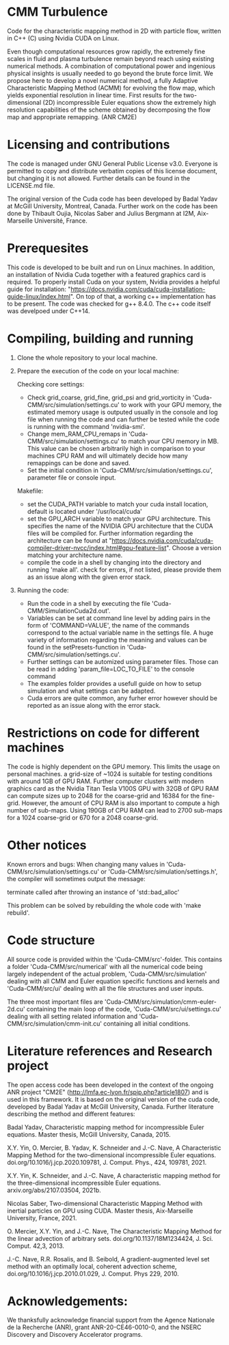 # CMM Turbulence

Code for the characteristic mapping method in 2D with particle flow, written in C++ (C) using Nvidia CUDA on Linux.

Even though computational resources grow rapidly, the extremely fine scales in fluid and plasma turbulence remain beyond reach using existing numerical methods. A combination of computational power and ingenious physical insights is usually needed to go beyond the brute force limit. We propose here to develop a novel numerical method, a fully Adaptive Characteristic Mapping Method (ACMM) for evolving the flow map, which yields exponential resolution in linear time. First results for the two-dimensional (2D) incompressible Euler equations show the extremely high resolution capabilities of the scheme obtained by decomposing the flow map and appropriate remapping. (ANR CM2E)

# Licensing and contributions

The code is managed under GNU General Public License v3.0. Everyone is permitted to copy and distribute verbatim copies of this license document, but changing it is not allowed. Further details can be found in the LICENSE.md file.

The original version of the Cuda code has been developed by Badal Yadav at McGill University, Montreal, Canada.
Further work on the code has been done by Thibault Oujia, Nicolas Saber and Julius Bergmann at I2M, Aix-Marseille Université, France.

# Prerequesites

This code is developed to be built and run on Linux machines. In addition, an installation of Nvidia Cuda together with a featured graphics card is required. To properly install Cuda on your system, Nvidia provides a helpful guide for installation: "https://docs.nvidia.com/cuda/cuda-installation-guide-linux/index.html". On top of that, a working c++ implementation has to be present. The code was checked for g++ 8.4.0. The c++ code itself was develpoed under C++14.

# Compiling, building and running

1) Clone the whole repository to your local machine.
   
2) Prepare the execution of the code on your local machine:

   Checking core settings:

   - Check grid_coarse, grid_fine, grid_psi and grid_vorticity in 'Cuda-CMM/src/simulation/settings.cu' to work with your GPU memory, the estimated memory usage is outputed usually in the console and log file when running the code and can further be tested while the code is running with the command 'nvidia-smi'.
   - Change mem_RAM_CPU_remaps in 'Cuda-CMM/src/simulation/settings.cu' to match your CPU memory in MB. This value can be chosen arbitrarily high in comparison to your machines CPU RAM and will ultimately decide how many remappings can be done and saved.
   - Set the initial condition in 'Cuda-CMM/src/simulation/settings.cu', parameter file or console input.

   Makefile:
   - set the CUDA_PATH variable to match your cuda install location, default is located under '/usr/local/cuda'
   - set the GPU_ARCH variable to match your GPU architecture. This specifies the name of the NVIDIA GPU architecture that the CUDA files will be compiled for. Further information regarding the architecture can be found at "https://docs.nvidia.com/cuda/cuda-compiler-driver-nvcc/index.html#gpu-feature-list". Choose a version matching your architecture name.
   - compile the code in a shell by changing into the directory and running 'make all'.
     check for errors, if not listed, please provide them as an issue along with the given error stack.
   
3) Running the code:
   - Run the code in a shell by executing the file 'Cuda-CMM/SimulationCuda2d.out'.
   - Variables can be set at command line level by adding pairs in the form of 'COMMAND=VALUE', the name of the commands correspond to the actual variable name in the settings file. A huge variety of information regarding the meaning and values can be found in the setPresets-function in 'Cuda-CMM/src/simulation/settings.cu'.
   - Further settings can be automized using parameter files. Those can be read in adding 'param_file=LOC_TO_FILE' to the console command
   - The examples folder provides a usefull guide on how to setup simulation and what settings can be adapted.
   - Cuda errors are quite common, any furher error however should be reported as an issue along with the error stack.

# Restrictions on code for different machines

The code is highly dependent on the GPU memory. This limits the usage on personal machines. a grid-size of ~1024 is suitable for testing conditions with around 1GB of GPU RAM. Further computer clusters with modern graphics card as the Nvidia Titan Tesla V100S GPU with 32GB of GPU RAM can compute sizes up to 2048 for the coarse-grid and 16384 for the fine-grid.
However, the amount of CPU RAM is also important to compute a high number of sub-maps. Using 190GB of CPU RAM can lead to 2700 sub-maps for a 1024 coarse-grid or 670 for a 2048 coarse-grid.

# Other notices

Known errors and bugs:
When changing many values in 'Cuda-CMM/src/simulation/settings.cu' or 'Cuda-CMM/src/simulation/settings.h', the compiler will sometimes output the message:

terminate called after throwing an instance of 'std::bad_alloc'

This problem can be solved by rebuilding the whole code with 'make rebuild'.

# Code structure

All source code is provided within the 'Cuda-CMM/src'-folder. This contains a folder 'Cuda-CMM/src/numerical' with all the numerical code being largely independent of the actual problem,  'Cuda-CMM/src/simulation' dealing with all CMM and Euler equation specific functions and kernels and 'Cuda-CMM/src/ui' dealing with all the file structures and user inputs.

The three most important files are 'Cuda-CMM/src/simulation/cmm-euler-2d.cu' containing the main loop of the code, 'Cuda-CMM/src/ui/settings.cu' dealing with all setting related information and 'Cuda-CMM/src/simulation/cmm-init.cu' containing all initial conditions.

# Literature references and Research project

The open access code has been developed in the context of the ongoing ANR project "CM2E" (http://lmfa.ec-lyon.fr/spip.php?article1807) and is used in this framework.
It is based on the original version of the cuda code, developed by Badal Yadav at McGill University, Canada. 
Further literature describing the method and different features:

Badal Yadav, Characteristic mapping method for incompressible Euler equations.
Master thesis, McGill University, Canada, 2015.

X.Y. Yin, O. Mercier, B. Yadav, K. Schneider and J.-C. Nave, A Characteristic Mapping Method for the two-dimensional incompressible Euler equations. 
doi.org/10.1016/j.jcp.2020.109781, J. Comput. Phys., 424, 109781, 2021.

X.Y. Yin, K. Schneider, and J.-C. Nave, A characteristic mapping method for the three-dimensional incompressible Euler equations.
arxiv.org/abs/2107.03504, 2021b.

Nicolas Saber, Two-dimensional Characteristic Mapping Method with inertial particles on GPU using CUDA.
Master thesis, Aix-Marseille University, France, 2021.

O. Mercier, X.Y. Yin, and J.-C. Nave, The Characteristic Mapping Method for the linear advection of arbitrary sets.
doi.org/10.1137/18M1234424, J. Sci. Comput. 42,3, 2013.

J.-C. Nave, R.R. Rosalis, and B. Seibold, A gradient-augmented level set method with an optimally local, coherent advection scheme,
doi.org/10.1016/j.jcp.2010.01.029, J. Comput. Phys 229, 2010.

# Acknowledgements: 

We thanksfully acknowledge financial support from the Agence Nationale de la Recherche (ANR),  grant ANR-20-CE46-0010-0, and the NSERC Discovery and Discovery Accelerator programs.
